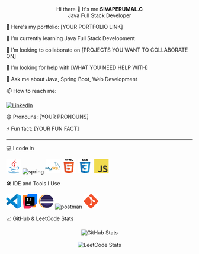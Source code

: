 <div align="center">

Hi there 👋 It's me **SIVAPERUMAL.C**  
Java Full Stack Developer
</div>

🔭 Here's my portfolio: [YOUR PORTFOLIO LINK]  

🌱 I’m currently learning Java Full Stack Development  

👯 I’m looking to collaborate on [PROJECTS YOU WANT TO COLLABORATE ON]  

🤔 I’m looking for help with [WHAT YOU NEED HELP WITH]  

💬 Ask me about Java, Spring Boot, Web Development  

📫 How to reach me:

<p align="left">
<a href="https://linkedin.com/in/siva-perumal-73330128b" target="_blank">
  <img align="center" src="https://img.shields.io/badge/LinkedIn-0077B5?style=for-the-badge&logo=linkedin&logoColor=white" alt="LinkedIn"/>
</a>
</p>

😄 Pronouns: [YOUR PRONOUNS]  

⚡ Fun fact: [YOUR FUN FACT]  

---

💻 I code in
<p align="left">
<img src="https://raw.githubusercontent.com/devicons/devicon/master/icons/java/java-original.svg" alt="java" width="40" height="40"/>
<img src="https://www.vectorlogo.zone/logos/springio/springio-icon.svg" alt="spring" width="40" height="40"/>
<img src="https://raw.githubusercontent.com/devicons/devicon/master/icons/mysql/mysql-original-wordmark.svg" alt="mysql" width="40" height="40"/>
<img src="https://raw.githubusercontent.com/devicons/devicon/master/icons/html5/html5-original-wordmark.svg" alt="html5" width="40" height="40"/>
<img src="https://raw.githubusercontent.com/devicons/devicon/master/icons/css3/css3-original-wordmark.svg" alt="css3" width="40" height="40"/>
<img src="https://raw.githubusercontent.com/devicons/devicon/master/icons/javascript/javascript-original.svg" alt="javascript" width="40" height="40"/>
</p>

🛠️ IDE and Tools I Use
<p align="left">
<img src="https://raw.githubusercontent.com/devicons/devicon/master/icons/vscode/vscode-original.svg" alt="vscode" width="40" height="40"/>
<img src="https://raw.githubusercontent.com/devicons/devicon/master/icons/intellij/intellij-original.svg" alt="intellij" width="40" height="40"/>
<img src="https://raw.githubusercontent.com/devicons/devicon/master/icons/eclipse/eclipse-original.svg" alt="eclipse" width="40" height="40"/>
<img src="https://www.vectorlogo.zone/logos/getpostman/getpostman-icon.svg" alt="postman" width="40" height="40"/>
<img src="https://raw.githubusercontent.com/devicons/devicon/master/icons/git/git-original.svg" alt="git" width="40" height="40"/>
</p>

📈 GitHub & LeetCode Stats
<div align="center">

<p><img align="center" src="https://github-readme-stats.vercel.app/api?username=YOUR_GITHUB_USERNAME&show_icons=true&locale=en&theme=tokyonight" alt="GitHub Stats" /></p>

<p><img align="center" src="https://leetcard.jacoblin.cool/sivaperumal003?theme=dark&font=Syne%20Mono" alt="LeetCode Stats"></p>

</div>
